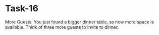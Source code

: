 # Task-16
More Guests: You just found a bigger dinner table, so now more space is available. Think of three more guests to invite to dinner.
